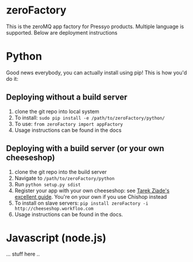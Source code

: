 zeroFactory
===========

This is the zeroMQ app factory for Pressyo products. Multiple language is supported. Below are deployment instructions

# Python #
Good news everybody, you can actually install using pip! This is how you'd do it:

## Deploying without a build server ##
1. clone the git repo into local system
2. To install: `sudo pip install -e /path/to/zeroFactory/python/`
3. To use: `from zeroFactory import appFactory`
4. Usage instructions can be found in the docs

## Deploying with a build server (or your own cheeseshop) ##
1. clone the git repo into the build server
2. Navigate to `/path/to/zeroFactory/python`
3. Run `python setup.py sdist`
4. Register your app with your own cheeseshop: see [Tarek Ziade's excellent guide](http://ziade.org/2008/03/20/how-to-run-your-own-private-pypi-cheeseshop-server/). You're on your own if you use Chishop instead
5. To install on slave servers: `pip install zeroFactory -i http://cheeseshop.workfloo.com`
6. Usage instructions can be found in the docs.


# Javascript (node.js) #
... stuff here ..

